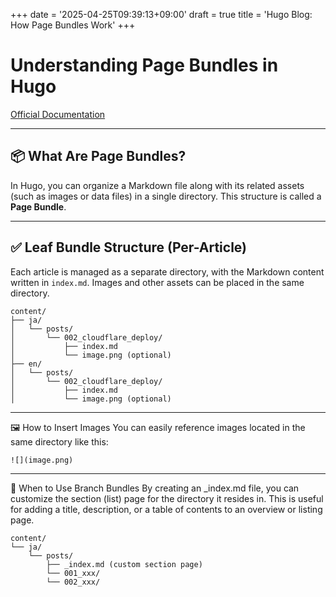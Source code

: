 +++
date = '2025-04-25T09:39:13+09:00'
draft = true
title = 'Hugo Blog: How Page Bundles Work'
+++


# Understanding Page Bundles in Hugo
[Official Documentation](https://gohugo.io/content-management/page-bundles/)

---

## 📦 What Are Page Bundles?

In Hugo, you can organize a Markdown file along with its related assets (such as images or data files) in a single directory. This structure is called a **Page Bundle**.

---

## ✅ Leaf Bundle Structure (Per-Article)

Each article is managed as a separate directory, with the Markdown content written in `index.md`. Images and other assets can be placed in the same directory.

```text
content/
├── ja/
│   └── posts/
│       └── 002_cloudflare_deploy/
│           ├── index.md
│           └── image.png (optional)
├── en/
│   └── posts/
│       └── 002_cloudflare_deploy/
│           ├── index.md
│           └── image.png (optional)
```

---

🖼️ How to Insert Images
You can easily reference images located in the same directory like this:

```text
![](image.png)
```

---

🌿 When to Use Branch Bundles
By creating an _index.md file, you can customize the section (list) page for the directory it resides in.
This is useful for adding a title, description, or a table of contents to an overview or listing page.

```text
content/
└── ja/
    └── posts/
        ├── _index.md (custom section page)
        └── 001_xxx/
        └── 002_xxx/
```